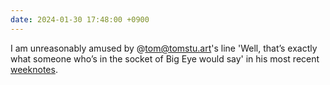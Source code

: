 ```yaml
---
date: 2024-01-30 17:48:00 +0900
---
```


I am unreasonably amused by @tom@tomstu.art's line 'Well, that’s exactly what someone who’s in the socket of Big Eye would say' in his most recent [weeknotes](https://tomstu.art/weeknotes-212-gritty-thriller).
